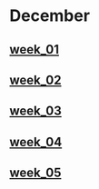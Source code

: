 # December <!-- markmap: foldAll -->
## [week_01](week_01/week_01.html)
## [week_02](week_02/week_02.html)
## [week_03](week_03/week_03.html)
## [week_04](week_04/week_04.html)
## [week_05](week_05/week_05.html)
